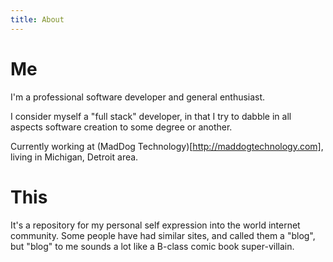 ```yaml
---
title: About
---
```


# Me

I'm a professional software developer and general enthusiast.

I consider myself a "full stack" developer, in that I try to dabble in all aspects software creation to some degree or another.

Currently working at (MadDog Technology)[http://maddogtechnology.com], living in Michigan, Detroit area.

# This

It's a repository for my personal self expression into the world internet community. Some people have had similar sites, and called them a "blog", but "blog" to me sounds a lot like a B-class comic book super-villain.
